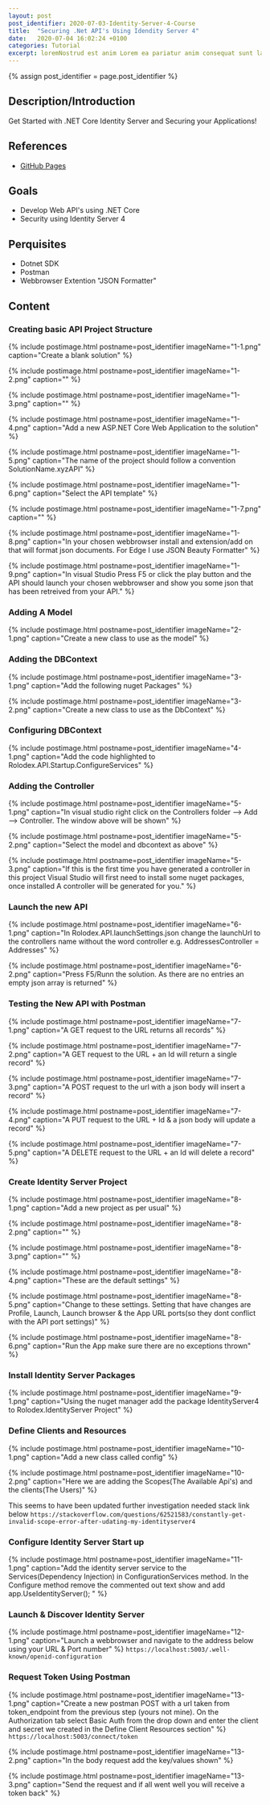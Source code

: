 ```yaml
---
layout: post
post_identifier: 2020-07-03-Identity-Server-4-Course
title:  "Securing .Net API's Using Idendity Server 4"
date:   2020-07-04 16:02:24 +0100
categories: Tutorial
excerpt: loremNostrud est anim Lorem ea pariatur anim consequat sunt laborum pariatur et et
---
```


{% assign post_identifier = page.post_identifier %}


## Description/Introduction
Get Started with .NET Core Identity Server and Securing your Applications!

## References
* [GitHub Pages](https://pages.github.com/)

## Goals
* Develop Web API's using .NET Core
* Security using Identity Server 4

## Perquisites
* Dotnet SDK
* Postman
* Webbrowser Extention "JSON Formatter"

## Content

### Creating basic API Project Structure

{% include postimage.html 
postname=post_identifier
imageName="1-1.png" 
caption="Create a blank solution" %}

{% include postimage.html 
postname=post_identifier
imageName="1-2.png" 
caption="" %}

{% include postimage.html 
postname=post_identifier
imageName="1-3.png" 
caption="" %}

{% include postimage.html 
postname=post_identifier
imageName="1-4.png" 
caption="Add a new ASP.NET Core Web Application to the solution" %}

{% include postimage.html 
postname=post_identifier
imageName="1-5.png" 
caption="The name of the project should follow a convention SolutionName.xyzAPI" %}

{% include postimage.html 
postname=post_identifier
imageName="1-6.png" 
caption="Select the API template" %}

{% include postimage.html 
postname=post_identifier
imageName="1-7.png" 
caption="" %}

{% include postimage.html 
postname=post_identifier
imageName="1-8.png" 
caption="In your chosen webbrowser install and extension/add on that will format json documents. For Edge I use JSON Beauty Formatter" %}

{% include postimage.html 
postname=post_identifier
imageName="1-9.png" 
caption="In visual Studio Press F5 or click the play button and the API should launch your chosen webbrowser and show you some json that has been retreived from your API." %}

### Adding A Model

{% include postimage.html 
postname=post_identifier
imageName="2-1.png" 
caption="Create a new class to use as the model" %}

### Adding the DBContext

{% include postimage.html 
postname=post_identifier
imageName="3-1.png" 
caption="Add the following nuget Packages" %}

{% include postimage.html 
postname=post_identifier
imageName="3-2.png" 
caption="Create a new class to use as the DbContext" %}

### Configuring DBContext

{% include postimage.html 
postname=post_identifier
imageName="4-1.png" 
caption="Add the code highlighted to Rolodex.API.Startup.ConfigureServices" %}

### Adding the Controller

{% include postimage.html 
postname=post_identifier
imageName="5-1.png" 
caption="In visual studio right click on the Controllers folder --> Add --> Controller. The window above will be shown" %}

{% include postimage.html 
postname=post_identifier
imageName="5-2.png" 
caption="Select the model and dbcontext as above" %}

{% include postimage.html 
postname=post_identifier
imageName="5-3.png" 
caption="If this is the first time you have generated a controller in this project Visual Studio will first need to install some nuget packages, once installed A controller will be generated for you." %}

### Launch the new API

{% include postimage.html 
postname=post_identifier
imageName="6-1.png" 
caption="In Rolodex.API.launchSettings.json change the launchUrl to the controllers name without the word controller e.g. AddressesController = Addresses" %}

{% include postimage.html 
postname=post_identifier
imageName="6-2.png" 
caption="Press F5/Runn the solution. As there are no entries an empty json array is returned" %}

### Testing the New API with Postman

{% include postimage.html 
postname=post_identifier
imageName="7-1.png" 
caption="A GET request to the URL returns all records" %}

{% include postimage.html 
postname=post_identifier
imageName="7-2.png" 
caption="A GET request to the URL + an Id will return a single record" %}

{% include postimage.html 
postname=post_identifier
imageName="7-3.png" 
caption="A POST request to the url with a json body will insert a record" %}

{% include postimage.html 
postname=post_identifier
imageName="7-4.png" 
caption="A PUT request to the URL + Id & a json body will update a record" %}

{% include postimage.html 
postname=post_identifier
imageName="7-5.png" 
caption="A DELETE request to the URL + an Id will delete a record" %}

### Create Identity Server Project

{% include postimage.html 
postname=post_identifier
imageName="8-1.png" 
caption="Add a new project as per usual" %}

{% include postimage.html 
postname=post_identifier
imageName="8-2.png" 
caption="" %}

{% include postimage.html 
postname=post_identifier
imageName="8-3.png" 
caption="" %}

{% include postimage.html 
postname=post_identifier
imageName="8-4.png" 
caption="These are the default settings" %}

{% include postimage.html 
postname=post_identifier
imageName="8-5.png" 
caption="Change to these settings. Setting that have changes are Profile, Launch, Launch browser & the App URL ports(so they dont conflict with the API port settings)" %}

{% include postimage.html 
postname=post_identifier
imageName="8-6.png" 
caption="Run the App make sure there are no exceptions thrown" %}

### Install Identity Server Packages

{% include postimage.html 
postname=post_identifier
imageName="9-1.png" 
caption="Using the nuget manager add the package IdentityServer4 to Rolodex.IdentityServer Project" %}

### Define Clients and Resources

{% include postimage.html 
postname=post_identifier
imageName="10-1.png" 
caption="Add a new class called config" %}

{% include postimage.html 
postname=post_identifier
imageName="10-2.png" 
caption="Here we are adding the Scopes(The Available Api's) and the clients(The Users)" %}

This seems to have been updated further investigation needed stack link below
```https://stackoverflow.com/questions/62521583/constantly-get-invalid-scope-error-after-udating-my-identityserver4```

### Configure Identity Server Start up

{% include postimage.html 
postname=post_identifier
imageName="11-1.png" 
caption="Add the identity server service to the Services(Dependency Injection) in ConfigurationServices method. In the Configure method remove the commented out text show and add app.UseIdentityServer(); " %}

### Launch & Discover Identity Server

{% include postimage.html 
postname=post_identifier
imageName="12-1.png" 
caption="Launch a webbrowser and navigate to the address below using your URL & Port number" %}
```https://localhost:5003/.well-known/openid-configuration```

### Request Token Using Postman

{% include postimage.html 
postname=post_identifier
imageName="13-1.png" 
caption="Create a new postman POST with a url taken from token_endpoint from the previous step (yours not mine). On the Authorization tab select Basic Auth from the drop down and enter the client and secret we created in the Define Client Resources section" %}
```https://localhost:5003/connect/token```


{% include postimage.html 
postname=post_identifier
imageName="13-2.png" 
caption="In the body request add the key/values shown" %}

{% include postimage.html 
postname=post_identifier
imageName="13-3.png" 
caption="Send the request and if all went well you will receive a token back" %}